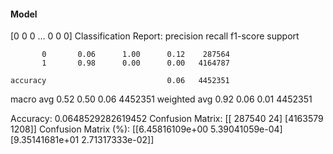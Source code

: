 #### Model
[0 0 0 ... 0 0 0]
Classification Report:
              precision    recall  f1-score   support

           0       0.06      1.00      0.12    287564
           1       0.98      0.00      0.00   4164787

    accuracy                           0.06   4452351
   macro avg       0.52      0.50      0.06   4452351
weighted avg       0.92      0.06      0.01   4452351

Accuracy: 0.0648529282619452
Confusion Matrix:
[[ 287540      24]
 [4163579    1208]]
Confusion Matrix (%):
[[6.45816109e+00 5.39041059e-04]
 [9.35141681e+01 2.71317333e-02]]
